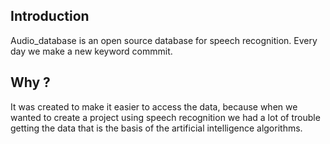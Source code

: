 ## Introduction
Audio_database is an open source database for speech recognition. Every day we make a new keyword commmit.

## Why ?
It was created to make it easier to access the data, because when we wanted to create a project using speech recognition we had a lot of trouble getting the data that is the basis of the artificial intelligence algorithms.